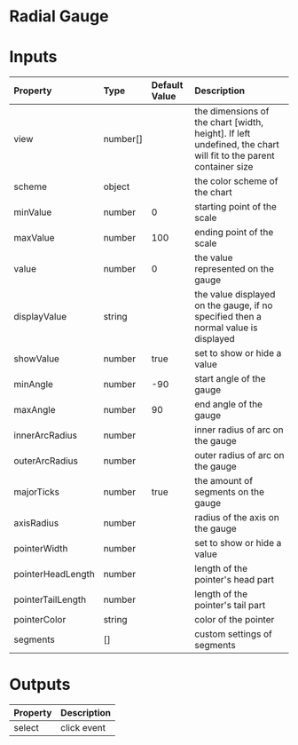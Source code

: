 # Radial Gauge

# Inputs

| Property        | Type     | Default Value | Description                                                                                                                  |
|:----------------|:---------|:--------------|:-----------------------------------------------------------------------------------------------------------------------------|
| view            | number[] |               | the dimensions of the chart [width, height]. If left undefined, the chart will fit to the parent container size              |
| scheme          | object   |               | the color scheme of the chart                                                                                                |
| minValue        | number   | 0             | starting point of the scale                                                                                                  |
| maxValue        | number   | 100           | ending point of the scale                                                                                                    |
| value           | number   | 0             | the value represented on the gauge                                                                                           |
| displayValue    | string   |               | the value displayed on the gauge, if no specified then a normal value is displayed |
| showValue       | number   | true          | set to show or hide a value                                                                                              |
| minAngle        | number   | -90           | start angle of the gauge                                                                                             |
| maxAngle        | number   | 90            | end angle of the gauge                                                                                             |
| innerArcRadius  | number   |               | inner radius of arc on the gauge                                                                                              |
| outerArcRadius  | number   |               | outer radius of arc on the gauge                                                                                              |
| majorTicks      | number   | true          | the amount of segments on the gauge                                                                                              |
| axisRadius      | number   |               | radius of the axis on the gauge                                                                                              |
| pointerWidth    | number   |               | set to show or hide a value                                                                                              |
| pointerHeadLength          | number        |           | length of the pointer's head part                                                                                              |
| pointerTailLength          | number        |           | length of the pointer's tail part                                                                                              |
| pointerColor    | string   |               | color of the pointer                                                                                              |
| segments        | []       |               | custom settings of segments                                                                                             |

# Outputs

| Property | Description |
|:---------|:------------|
| select   | click event |
